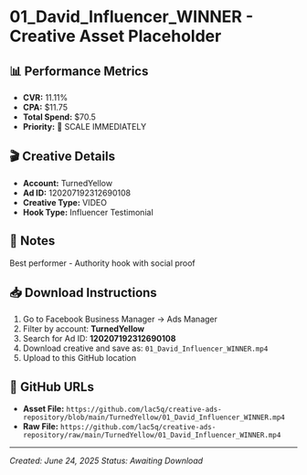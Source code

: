 # 01_David_Influencer_WINNER - Creative Asset Placeholder

## 📊 **Performance Metrics**
- **CVR:** 11.11%
- **CPA:** $11.75
- **Total Spend:** $70.5
- **Priority:** 🥇 SCALE IMMEDIATELY

## 🎬 **Creative Details**
- **Account:** TurnedYellow
- **Ad ID:** 120207192312690108
- **Creative Type:** VIDEO
- **Hook Type:** Influencer Testimonial

## 📝 **Notes**
Best performer - Authority hook with social proof

## 📥 **Download Instructions**
1. Go to Facebook Business Manager → Ads Manager
2. Filter by account: **TurnedYellow**
3. Search for Ad ID: **120207192312690108**
4. Download creative and save as: `01_David_Influencer_WINNER.mp4`
5. Upload to this GitHub location

## 🔗 **GitHub URLs**
- **Asset File:** `https://github.com/lac5q/creative-ads-repository/blob/main/TurnedYellow/01_David_Influencer_WINNER.mp4`
- **Raw File:** `https://github.com/lac5q/creative-ads-repository/raw/main/TurnedYellow/01_David_Influencer_WINNER.mp4`

---
*Created: June 24, 2025*
*Status: Awaiting Download*
